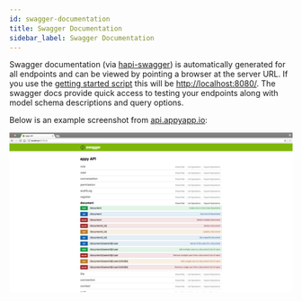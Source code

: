 ```yaml
---
id: swagger-documentation
title: Swagger Documentation
sidebar_label: Swagger Documentation
---
```


Swagger documentation (via [hapi-swagger](https://github.com/glennjones/hapi-swagger)) is automatically generated for all endpoints and can be viewed by pointing a browser at the server URL. If you use the [getting started script](quick-start.md#using-the-plugin) this will be [http://localhost:8080/](http://localhost:8080/). The swagger docs provide quick access to testing your endpoints along with model schema descriptions and query options.

Below is an example screenshot from [api.appyapp.io](https://api.appyapp.io):

![swagger](assets/appy-api-screenshot.png)